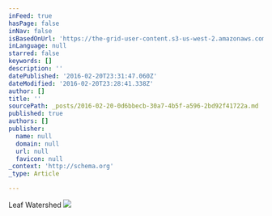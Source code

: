 ```yaml
---
inFeed: true
hasPage: false
inNav: false
isBasedOnUrl: 'https://the-grid-user-content.s3-us-west-2.amazonaws.com/2f6e9fd5-a41d-4081-846c-1a54b289afe9.png'
inLanguage: null
starred: false
keywords: []
description: ''
datePublished: '2016-02-20T23:31:47.060Z'
dateModified: '2016-02-20T23:28:41.338Z'
author: []
title: ''
sourcePath: _posts/2016-02-20-0d6bbecb-30a7-4b5f-a596-2bd92f41722a.md
published: true
authors: []
publisher:
  name: null
  domain: null
  url: null
  favicon: null
_context: 'http://schema.org'
_type: Article

---
```

Leaf Watershed
![](https://the-grid-user-content.s3-us-west-2.amazonaws.com/2f6e9fd5-a41d-4081-846c-1a54b289afe9.png)